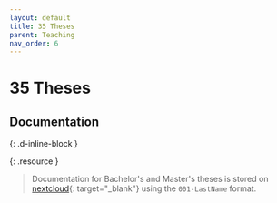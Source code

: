 ```yaml
---
layout: default
title: 35 Theses
parent: Teaching
nav_order: 6
---
```


# 35 Theses

## Documentation
{: .d-inline-block }


{: .resource } 
> Documentation for Bachelor's and Master's theses is stored on [nextcloud](https://nc-2272638881871040784.nextcloud-ionos.com/index.php/apps/files/?dir=/30-30-teaching/35_theses&fileid=124){: target="_blank"} using the `001-LastName` format.
